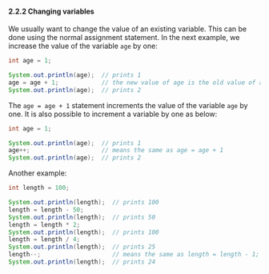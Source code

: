 <!-- 2.2.2 was 9 -->
#### 2.2.2 Changing variables

We usually want to change the value of an existing variable. This can be done using the normal assignment statement. In the next example, we increase the value of the variable `age` by one:

```java
int age = 1;

System.out.println(age);  // prints 1
age = age + 1;            // the new value of age is the old value of age + 1
System.out.println(age);  // prints 2
```

The `age = age + 1` statement increments the value of the variable `age` by one. It is also possible to increment a variable by one as below:

```java
int age = 1;

System.out.println(age);  // prints 1
age++;                    // means the same as age = age + 1
System.out.println(age);  // prints 2
```

Another example:

```java
int length = 100;

System.out.println(length);  // prints 100
length = length - 50;
System.out.println(length);  // prints 50
length = length * 2;
System.out.println(length);  // prints 100
length = length / 4;
System.out.println(length);  // prints 25
length--;                    // means the same as length = length - 1;
System.out.println(length);  // prints 24
```
